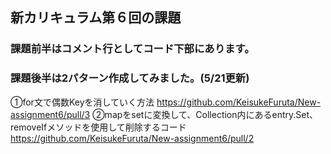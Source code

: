 ## 新カリキュラム第６回の課題
### 課題前半はコメント行としてコード下部にあります。
### 課題後半は2パターン作成してみました。(5/21更新)
①for文で偶数Keyを消していく方法
https://github.com/KeisukeFuruta/New-assignment6/pull/3
②mapをsetに変換して、Collection内にあるentry.Set、removeIfメソッドを使用して削除するコード
https://github.com/KeisukeFuruta/New-assignment6/pull/2
